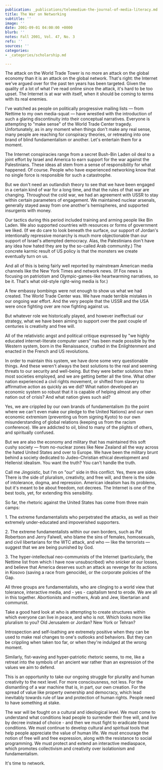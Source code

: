 ```yaml
---
publication: _publications/telemedium-the-journal-of-media-literacy.md
title: The War on Networking
subtitle: ''
image: ''
date: 2001-09-01 04:00:00 +0000
blurb: ''
notes: Fall 2001, Vol. 47, No. 3
refs: ''
sources: ''
categories:
- _categories/scholarship.md

---
```

The attack on the World Trade Tower is no more an attack on the global economy than it is an attack on the global network. That's right: the Internet we've argued over for the past ten years has been targeted. Given the quality of a lot of what I've read online since the attack, it's hard to be too upset. The Internet is at war with itself, when it should be coming to terms with its real enemies.

I've watched as people on politically progressive mailing lists — from Nettime to my own media-squat — have wrestled with the introduction of such a glaring discontinuity into their conceptual narratives. Everyone is attempting to "make sense" of the World Trade Center tragedy. Unfortunately, as in any moment when things don't make any real sense, many people are reaching for conspiracy theories, or retreating into one brand of blind fundamentalism or another. Let's entertain them for a moment.

The Internet conspiracies range from a secret Bush-Bin Laden oil deal to a joint effort by Israel and America to earn support for the war against the Palestinians. These ideas all stem from a sense of responsibility for what happened. Of course. People who have experienced networking know that no single force is responsible for such a catastrophe.

But we don't need an outlandish theory to see that we have been engaged in a certain kind of war for a long time, and that the rules of that war are changing. Throughout the cold war, we had an agreement with USSR to stay within certain parameters of engagement. We maintained nuclear arsenals, generally stayed away from one another's hemispheres, and supported insurgents with money.

Our tactics during this period included training and arming people like Bin Laden. We also supported countries with resources or forms of government we liked. (If we do care to look beneath the surface, our support of Jordan's intentionally repressive monarchy is much more objectionable than our support of Israel's attempted democracy. Alas, the Palestinians don't have any idea how hated they are by the so-called Arab community.) The concrete karmic result of US policy is that the monsters we create eventually turn on us.

And all of this is being fairly well reported by mainstream American media channels like the New York Times and network news. (If Fox news is focusing on patriotism and Olympic-games-like heartwarming narratives, so be it. That's what old-style right-wing media is for.)

A few embassy bombings were not enough to show us what we had created. The World Trade Center was. We have made terrible mistakes in our ongoing war effort. And the very people that the USSR and the USA were once fighting over are now fighting against us.

But whatever role we historically played, and however ineffectual our strategy, what we have been aiming to support over the past couple of centuries is creativity and free will.

All of the relativistic angst and political critique expressed by "we highly educated internet-literate computer users" has been made possible by the Western system, born in the Renaissance, crafted in the Enlightenment and enacted in the French and US revolutions.

In order to maintain this system, we have done some very questionable things. And these weren't always the best solutions to the real and seeming threats to our security and well-being. But they were better solutions than most societies employed, and we are getting better all the time. What other nation experienced a civil rights movement, or shifted from slavery to affirmative action as quickly as we did? What nation developed an economic system so robust that it is capable of helping almost any other nation out of crisis? And what nation gives such aid?

Yes, we are crippled by our own brands of fundamentalism (to the point where we can't even make our pledge to the United Nations) and our own economic extremism (preventing us from signing Kyoto) to our own misunderstanding of global relations (keeping us from the racism conference). We are addicted to oil, blind to many of the plights of others, and spiritually confused.

But we are also the economy and military that has maintained this soft cushy society — from no-nuclear zones like New Zealand all the way across the hated United States and over to Europe. We have been the military brunt behind a society dedicated to Judeo-Christian ethical development and Hellenist idealism. You want the truth? You can't handle the truth.

Call me Jingoistic, but I'm on "our" side in this conflict. Yes, there are sides. There is the side of pluralism, creativity, and free will, and there is the side of intolerance, dogma, and repression. American idealism has its problems, but it's meant to be about freedom, not decrees. The Internet is one of the best tools, yet, for extending this sensibility. 

So far, the rhetoric against the United States has come from three main camps:

1\. The extreme fundamentalists who perpetrated the attacks, as well as their extremely under-educated and impoverished supporters.

2\. The extreme fundamentalists within our own borders, such as Pat Robertson and Jerry Falwell, who blame the sins of females, homosexuals, and civil libertarians for the WTC attack, and who — like the terrorists — suggest that we are being punished by God.

3\. The hyper-intellectual neo-communists of the Internet (particularly, the Nettime list from which I have now unsubscribed) who snicker at our losses, and believe that America deserves such an attack as revenge for its actions in Kosovo (saving a race from genocide), or the corporate policies of the Gap.

All three groups are fundamentalists, who are clinging to a world view that tolerance, interactive media, and - yes - capitalism tend to erode. We are all in this together. Abortionists and mothers, Arab and Jew, libertarian and communist.

Take a good hard look at who is attempting to create structures within which everyone can live in peace, and who is not. Which looks more like pluralism to you? Old Jerusalem or Jordan? New York or Tehran?

Introspection and self-loathing are extremely positive when they can be used to make real changes to one's outlooks and behaviors. But they can be crippling when taken too far, or when they're indulged at the wrong moment.

Similarly, fist-waving and hyper-patriotic rhetoric seems, to me, like a retreat into the symbols of an ancient war rather than an expression of the values we aim to defend.

This is an opportunity to take our ongoing struggle for plurality and human creativity to the next level. For more consciousness, not less. For the dismantling of a war machine that is, in part, our own creation. For the spread of value like property ownership and democracy, which lead inevitably towards rule of law and protection of human rights. People need to have something at stake.

The war will be fought on a cultural and ideological level. We must come to understand what conditions lead people to surrender their free will, and live by decree instead of choice - and then we must fight to eradicate those conditions. We must continue to develop cultural and spiritual tools that help people appreciate the value of human life. We must encourage the notion of free will and free expression, along with the resistance to social programming. We must protect and extend an interactive mediaspace, which promotes collectivism and creativity over isolationism and fundamentalism.

It's time to network.